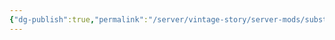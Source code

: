 ```yaml
---
{"dg-publish":true,"permalink":"/server/vintage-story/server-mods/substrate/","tags":["vs-outdated"]}
---
```


